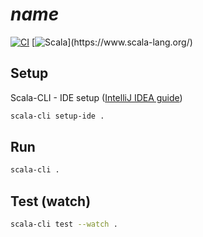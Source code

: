 # $name$

[![CI](https://github.com/$github_org$/$repo_name$/actions/workflows/ci.yml/badge.svg)](https://github.com/$github_org$/$repo_name$/actions/workflows/ci.yml)
[![Scala](https://img.shields.io/badge/Scala-$if(use_scala_3.truthy)$3$else$2.13$endif$-%23DC322F?style=flat&labelColor=%23383838&logo=Scala&logoColor=%23DC322F&logoWidth=12&cacheSeconds=3600)](https://www.scala-lang.org/)

## Setup

Scala-CLI - IDE setup ([IntelliJ IDEA guide](https://scala-cli.virtuslab.org/docs/cookbooks/ide/intellij/))

```bash
scala-cli setup-ide .
```

## Run

```bash
scala-cli .
```

## Test (watch)

```bash
scala-cli test --watch .
```
